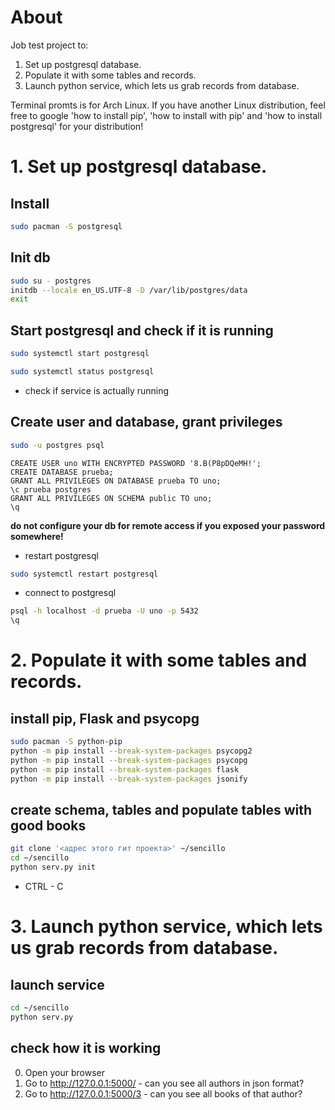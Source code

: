 # About
Job test project to: 
1. Set up postgresql database.
2. Populate it with some tables and records.
3. Launch python service, which lets us grab records from database. 

Terminal promts is for Arch Linux. 
If you have another Linux distribution, feel free to google 'how to install pip', 'how to install with pip' and 'how to install postgresql' for your distribution!

# 1. Set up postgresql database.
## Install
```bash
sudo pacman -S postgresql
```

## Init db
```bash
sudo su - postgres
initdb --locale en_US.UTF-8 -D /var/lib/postgres/data
exit
```

## Start postgresql and check if it is running
```bash
sudo systemctl start postgresql
```

```bash
sudo systemctl status postgresql 
```
* check if service is actually running

## Create user and database, grant privileges

```bash
sudo -u postgres psql
```

```PLSQL
CREATE USER uno WITH ENCRYPTED PASSWORD '8.B(P8pDQeMH!';
CREATE DATABASE prueba;
GRANT ALL PRIVILEGES ON DATABASE prueba TO uno;
\c prueba postgres
GRANT ALL PRIVILEGES ON SCHEMA public TO uno;
\q
```
**do not configure your db for remote access if you exposed your password somewhere!**

* restart postgresql
```bash
sudo systemctl restart postgresql
```
* connect to postgresql
```bash
psql -h localhost -d prueba -U uno -p 5432
\q
```
# 2. Populate it with some tables and records.
## install pip, Flask and psycopg
```bash
sudo pacman -S python-pip
python -m pip install --break-system-packages psycopg2
python -m pip install --break-system-packages psycopg
python -m pip install --break-system-packages flask
python -m pip install --break-system-packages jsonify
```
## create schema, tables and populate tables with good books
```bash
git clone '<адрес этого гит проекта>' ~/sencillo
cd ~/sencillo
python serv.py init
```
* CTRL - C
# 3. Launch python service, which lets us grab records from database. 
## launch service
```bash
cd ~/sencillo
python serv.py
```
## check how it is working
0. Open your browser
1. Go to http://127.0.0.1:5000/ - can you see all authors in json format?
2. Go to http://127.0.0.1:5000/3 - can you see all books of that author?
